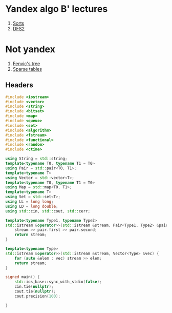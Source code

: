 # Yandex algo B' lectures

1. [Sorts](./sorts.md)
2. [DFS2](./dfs2.md)

# Not yandex

1. [Fenvic's tree](./fenvicTree.md)
2. [Sparse tables](./sparseTables.md)

## Headers

```cpp
#include <iostream>
#include <vector>
#include <string>
#include <bitset>
#include <map>
#include <queue>
#include <set>
#include <algorithm>
#include <fstream>
#include <functional>
#include <random>
#include <ctime>

using String = std::string;
template<typename T0, typename T1 = T0>
using Pair = std::pair<T0, T1>;
template<typename T>
using Vector = std::vector<T>;
template<typename T0, typename T1 = T0>
using Map = std::map<T0, T1>;
template<typename T>
using Set = std::set<T>;
using LL = long long;
using LD = long double;
using std::cin, std::cout, std::cerr;

template<typename Type1, typename Type2>
std::istream &operator>>(std::istream &stream, Pair<Type1, Type2> &pair) {
    stream >> pair.first >> pair.second;
    return stream;
}

template<typename Type>
std::istream &operator>>(std::istream &stream, Vector<Type> &vec) {
    for (auto &elem : vec) stream >> elem;
    return stream;
}

signed main() {
    std::ios_base::sync_with_stdio(false);
    cin.tie(nullptr);
    cout.tie(nullptr);
    cout.precision(100);

}
```

